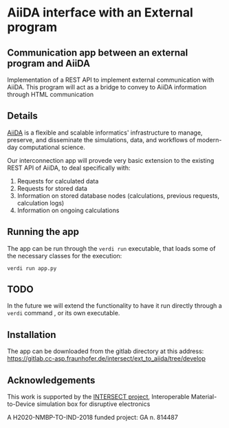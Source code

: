 # AiiDA interface with an External program

## Communication app between an external program and AiiDA

Implementation of a REST API to implement external communication with AiiDA.
This program will act as a bridge to convey to AiiDA information through HTML communication

## Details

[AiiDA](http://www.aiida.net/) is a flexible and scalable informatics' infrastructure to manage, preserve,
and disseminate the simulations, data, and workflows of modern-day computational science.

Our interconnection app will provede very basic extension to the existing REST API of AiiDA, to deal specifically with:
1. Requests for calculated data
2. Requests for stored data
3. Information on stored database nodes (calculations, previous requests, calculation logs)
4. Information on ongoing calculations

## Running the app

The app can be run through the ``verdi run`` executable, that loads some
of the necessary classes for the execution:

``
  verdi run app.py
``
## TODO

In the future we will extend the functionality to have it run directly through a ``verdi`` command , or its own executable.

## Installation

The app can be downloaded from the gitlab directory at this address:
https://gitlab.cc-asp.fraunhofer.de/intersect/ext_to_aiida/tree/develop


## Acknowledgements

This work is supported by the [INTERSECT project](http://intersect-project.eu/),
Interoperable Material-to-Device simulation box for disruptive electronics

A H2020-NMBP-TO-IND-2018 funded project: GA n. 814487


